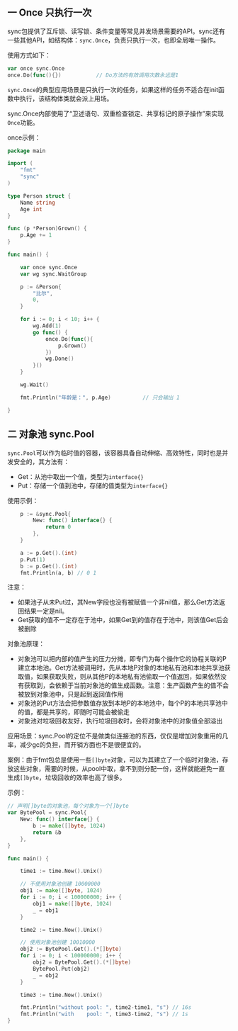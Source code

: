 ## 一 Once 只执行一次

sync包提供了互斥锁、读写锁、条件变量等常见并发场景需要的API。sync还有一些其他API，如结构体：`sync.Once`，负责只执行一次，也即全局唯一操作。  

使用方式如下：
```go
var once sync.Once
once.Do(func(){})           // Do方法的有效调用次数永远是1
```

`sync.Once`的典型应用场景是只执行一次的任务，如果这样的任务不适合在init函数中执行，该结构体类就会派上用场。  

sync.Once内部使用了“卫述语句、双重检查锁定、共享标记的原子操作”来实现`Once`功能。  

once示例：
```go
package main

import (
	"fmt"
	"sync"
)

type Person struct {
	Name string
	Age int
}

func (p *Person)Grown() {
	p.Age += 1
}

func main() {

	var once sync.Once
	var wg sync.WaitGroup

	p := &Person{
		"比尔",
		0,
	}

	for i := 0; i < 10; i++ {
		wg.Add(1)
		go func() {
			once.Do(func(){
				p.Grown()
			})
			wg.Done()
		}()
	}

	wg.Wait()

	fmt.Println("年龄是：", p.Age)			// 只会输出 1

}
```

## 二 对象池 sync.Pool

`sync.Pool`可以作为临时值的容器，该容器具备自动伸缩、高效特性，同时也是并发安全的，其方法有：
- Get：从池中取出一个值，类型为`interface{}`
- Put：存储一个值到池中，存储的值类型为`interface{}`

使用示例：
```go
	p := &sync.Pool{
		New: func() interface{} {
			return 0
		},
	}

	a := p.Get().(int)
	p.Put(1)
	b := p.Get().(int)
	fmt.Println(a, b) // 0 1
```

注意：
- 如果池子从未Put过，其New字段也没有被赋值一个非nil值，那么Get方法返回结果一定是nil。  
- Get获取的值不一定存在于池中，如果Get到的值存在于池中，则该值Get后会被删除

对象池原理：
- 对象池可以把内部的值产生的压力分摊，即专门为每个操作它的协程关联的P建立本地池。Get方法被调用时，先从本地P对象的本地私有池和本地共享池获取值，如果获取失败，则从其他P的本地私有池偷取一个值返回，如果依然没有获取到，会依赖于当前对象池的值生成函数。注意：生产函数产生的值不会被放到对象池中，只是起到返回值作用
- 对象池的Put方法会把参数值存放到本地P的本地池中，每个P的本地共享池中的值，都是共享的，即随时可能会被偷走
- 对象池对垃圾回收友好，执行垃圾回收时，会将对象池中的对象值全部溢出

应用场景：sync.Pool的定位不是做类似连接池的东西，仅仅是增加对象重用的几率，减少gc的负担，而开销方面也不是很便宜的。   

案例：由于fmt包总是使用一些`[]byte`对象，可以为其建立了一个临时对象池，存放这些对象，需要的时候，从pool中取，拿不到则分配一份，这样就能避免一直生成`[]byte`，垃圾回收的效率也高了很多。   

示例：
```go
// 声明[]byte的对象池，每个对象为一个[]byte
var BytePool = sync.Pool{
	New: func() interface{} {
		b := make([]byte, 1024)
		return &b
	},
}

func main() {

	time1 := time.Now().Unix()

	// 不使用对象池创建 10000000
	obj1 := make([]byte, 1024)
	for i := 0; i < 100000000; i++ {
		obj1 = make([]byte, 1024)
		_ = obj1
	}

	time2 := time.Now().Unix()

	// 使用对象池创建 10010000
	obj2 := BytePool.Get().(*[]byte)
	for i := 0; i < 100000000; i++ {
		obj2 = BytePool.Get().(*[]byte)
		BytePool.Put(obj2)
		_ = obj2
	}

	time3 := time.Now().Unix()

	fmt.Println("without pool: ", time2-time1, "s") // 16s
	fmt.Println("with    pool: ", time3-time2, "s") // 1s
}
```